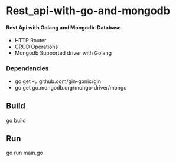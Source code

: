 # Rest_api-with-go-and-mongodb

#### Rest Api with Golang and Mongodb-Database
* HTTP Router
* CRUD Operations
* Mongodb Supported driver with Golang

### Dependencies
* go get -u github.com/gin-gonic/gin
* go get go.mongodb.org/mongo-driver/mongo

## Build
  go build

## Run
  go run main.go
